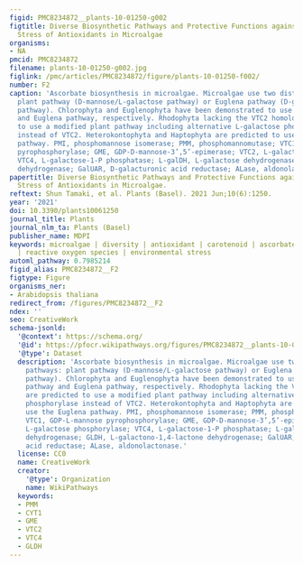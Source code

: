 ```yaml
---
figid: PMC8234872__plants-10-01250-g002
figtitle: Diverse Biosynthetic Pathways and Protective Functions against Environmental
  Stress of Antioxidants in Microalgae
organisms:
- NA
pmcid: PMC8234872
filename: plants-10-01250-g002.jpg
figlink: /pmc/articles/PMC8234872/figure/plants-10-01250-f002/
number: F2
caption: 'Ascorbate biosynthesis in microalgae. Microalgae use two distinct pathways:
  plant pathway (D-mannose/L-galactose pathway) or Euglena pathway (D-galacturonate
  pathway). Chlorophyta and Euglenophyta have been demonstrated to use the plant pathway
  and Euglena pathway, respectively. Rhodophyta lacking the VTC2 homolog are predicted
  to use a modified plant pathway including alternative L-galactose phosphorylase
  instead of VTC2. Heterokontophyta and Haptophyta are predicted to use the Euglena
  pathway. PMI, phosphomannose isomerase; PMM, phosphomannomutase; VTC1, GDP-L-mannose
  pyrophosphorylase; GME, GDP-D-mannose-3’,5’-epimerase; VTC2, L-galactose phosphorylase;
  VTC4, L-galactose-1-P phosphatase; L-galDH, L-galactose dehydrogenase; GLDH, L-galactono-1,4-lactone
  dehydrogenase; GalUAR, D-galacturonic acid reductase; ALase, aldonolactonase.'
papertitle: Diverse Biosynthetic Pathways and Protective Functions against Environmental
  Stress of Antioxidants in Microalgae.
reftext: Shun Tamaki, et al. Plants (Basel). 2021 Jun;10(6):1250.
year: '2021'
doi: 10.3390/plants10061250
journal_title: Plants
journal_nlm_ta: Plants (Basel)
publisher_name: MDPI
keywords: microalgae | diversity | antioxidant | carotenoid | ascorbate | glutathione
  | reactive oxygen species | environmental stress
automl_pathway: 0.7985214
figid_alias: PMC8234872__F2
figtype: Figure
organisms_ner:
- Arabidopsis thaliana
redirect_from: /figures/PMC8234872__F2
ndex: ''
seo: CreativeWork
schema-jsonld:
  '@context': https://schema.org/
  '@id': https://pfocr.wikipathways.org/figures/PMC8234872__plants-10-01250-g002.html
  '@type': Dataset
  description: 'Ascorbate biosynthesis in microalgae. Microalgae use two distinct
    pathways: plant pathway (D-mannose/L-galactose pathway) or Euglena pathway (D-galacturonate
    pathway). Chlorophyta and Euglenophyta have been demonstrated to use the plant
    pathway and Euglena pathway, respectively. Rhodophyta lacking the VTC2 homolog
    are predicted to use a modified plant pathway including alternative L-galactose
    phosphorylase instead of VTC2. Heterokontophyta and Haptophyta are predicted to
    use the Euglena pathway. PMI, phosphomannose isomerase; PMM, phosphomannomutase;
    VTC1, GDP-L-mannose pyrophosphorylase; GME, GDP-D-mannose-3’,5’-epimerase; VTC2,
    L-galactose phosphorylase; VTC4, L-galactose-1-P phosphatase; L-galDH, L-galactose
    dehydrogenase; GLDH, L-galactono-1,4-lactone dehydrogenase; GalUAR, D-galacturonic
    acid reductase; ALase, aldonolactonase.'
  license: CC0
  name: CreativeWork
  creator:
    '@type': Organization
    name: WikiPathways
  keywords:
  - PMM
  - CYT1
  - GME
  - VTC2
  - VTC4
  - GLDH
---
```

